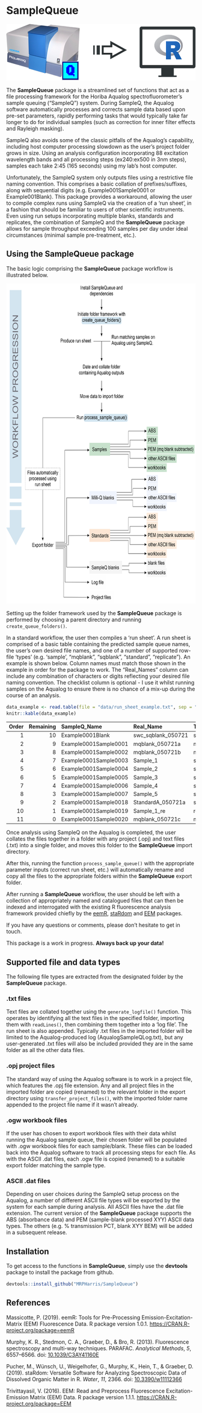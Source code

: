 
<!-- README.md is generated from README.Rmd. Please edit that file -->

# SampleQueue

<p align="center">
<img src="man/figures/sample queue logo v1.png" height="150px" />
</p>
<!-- badges: start -->
<!-- badges: end -->

The **SampleQueue** package is a streamlined set of functions that act
as a file processing framework for the Horiba Aqualog
spectrofluorometer’s sample queuing (“SampleQ”) system. During SampleQ,
the Aqualog software automatically processes and corrects sample data
based upon pre-set parameters, rapidly performing tasks that would
typically take far longer to do for individual samples (such as
correction for inner filter effects and Rayleigh masking).

SampleQ also avoids some of the classic pitfalls of the Aqualog’s
capability, including host computer processing slowdown as the user’s
project folder grows in size. Using an analysis configuration
incorporating 88 excitation wavelength bands and all processing steps
(ex240:ex500 in 3nm steps), samples each take 2:45 (165 seconds) using
my lab’s host computer.

Unfortunately, the SampleQ system only outputs files using a restrictive
file naming convention. This comprises a basic collation of
prefixes/suffixes, along with sequential digits
(e.g. Example001Sample0001 or Example001Blank). This package provides a
workaround, allowing the user to compile complex runs using SampleQ via
the creation of a ‘run sheet’, in a fashion that should be familiar to
users of other scientific instruments. Even using run setups
incorporating multiple blanks, standards and replicates, the combination
of SampleQ and the **SampleQueue** package allows for sample throughput
exceeding 100 samples per day under ideal circumstances (minimal sample
pre-treatment, etc.).

## Using the SampleQueue package

The basic logic comprising the **SampleQueue** package workflow is
illustrated below.

<p align="center">
<img src="man/figures/workflow example v1.png" height="850px" />
</p>

Setting up the folder framework used by the **SampleQueue** package is
performed by choosing a parent directory and running
`create_queue_folders()`.

In a standard workflow, the user then compiles a ‘run sheet’. A run
sheet is comprised of a basic table containing the predicted sample
queue names, the user’s own desired file names, and one of a number of
supported row-file ‘types’ (e.g. ‘sample’, “mqblank”, “sqblank”,
“standard”, “replicate”). An example is shown below. Column names must
match those shown in the example in order for the package to work. The
“Real\_Names” column can include any combination of characters or digits
reflecting your desired file naming convention. The checklist column is
optional - I use it whilst running samples on the Aqualog to ensure
there is no chance of a mix-up during the course of an analysis.

``` r
data_example <- read.table(file = "data/run_sheet_example.txt", sep = "\t", header = TRUE)
knitr::kable(data_example)
```

| Order | Remaining | SampleQ\_Name         | Real\_Name           | Type      | Checklist |
|------:|----------:|:----------------------|:---------------------|:----------|:----------|
|     1 |        10 | Example0001Blank      | swc\_sqblank\_050721 | sqblank   | NA        |
|     2 |         9 | Example0001Sample0001 | mqblank\_050721a     | mqblank   | NA        |
|     3 |         8 | Example0001Sample0002 | mqblank\_050721b     | mqblank   | NA        |
|     4 |         7 | Example0001Sample0003 | Sample\_1            | sample    | NA        |
|     5 |         6 | Example0001Sample0004 | Sample\_2            | sample    | NA        |
|     6 |         5 | Example0001Sample0005 | Sample\_3            | sample    | NA        |
|     7 |         4 | Example0001Sample0006 | Sample\_4            | sample    | NA        |
|     8 |         3 | Example0001Sample0007 | Sample\_5            | sample    | NA        |
|     9 |         2 | Example0001Sample0018 | StandardA\_050721a   | standard  | NA        |
|    10 |         1 | Example0001Sample0019 | Sample\_1\_re        | replicate | NA        |
|    11 |         0 | Example0001Sample0020 | mqblank\_050721c     | mqblank   | NA        |

Once analysis using SampleQ on the Aqualog is completed, the user
collates the files together in a folder with any project (.opj) and text
files (.txt) into a single folder, and moves this folder to the
**SampleQueue** import directory.

After this, running the function `process_sample_queue()` with the
appropriate parameter inputs (correct run sheet, etc.) will
automatically rename and copy all the files to the appropriate folders
within the **SampleQueue** export folder.

After running a **SampleQueue** workflow, the user should be left with a
collection of appropriately named and catalogued files that can then be
indexed and interrogated with the existing R fluorescence analysis
framework provided chiefly by the
[eemR](https://cran.r-project.org/web/packages/eemR/index.html),
[staRdom](https://github.com/MatthiasPucher/staRdom) and
[EEM](https://CRAN.R-project.org/package=EEM) packages.

If you have any questions or comments, please don’t hesitate to get in
touch.

This package is a work in progress. **Always back up your data!**

## Supported file and data types

The following file types are extracted from the designated folder by the
**SampleQueue** package.

### .txt files

Text files are collated together using the `generate_logfile()`
function. This operates by identifying all the text files in the
specified folder, importing them with `readLines()`, then combining them
together into a ‘log file’. The run sheet is also appended. Typically
.txt files in the imported folder will be limited to the
Aqualog-produced log (AqualogSampleQLog.txt), but any user-generated
.txt files will also be included provided they are in the same folder as
all the other data files.

### .opj project files

The standard way of using the Aqualog software is to work in a project
file, which features the .opj file extension. Any and all project files
in the imported folder are copied (renamed) to the relevant folder in
the export directory using `transfer_project_files()`, with the imported
folder name appended to the project file name if it wasn’t already.

### .ogw workbook files

If the user has chosen to export workbook files with their data whilst
running the Aqualog sample queue, their chosen folder will be populated
with .ogw workbook files for each sample/blank. These files can be
loaded back into the Aqualog software to track all processing steps for
each file. As with the ASCII .dat files, each .ogw file is copied
(renamed) to a suitable export folder matching the sample type.

### ASCII .dat files

Depending on user choices during the SampleQ setup process on the
Aqualog, a number of different ASCII file types will be exported by the
system for each sample during analysis. All ASCII files have the .dat
file extension. The current version of the **SampleQueue** package
supports the ABS (absorbance data) and PEM (sample-blank processed XYY)
ASCII data types. The others (e.g. % transmission PCT, blank XYY BEM)
will be added in a subsequent release.

## Installation

To get access to the functions in **SampleQueue**, simply use the
**devtools** package to install the package from github.

``` r
devtools::install_github("MRPHarris/SampleQueue")
```

## References

Massicotte, P. (2019). eemR: Tools for Pre-Processing
Emission-Excitation-Matrix (EEM) Fluorescence Data. R package version
1.0.1. <https://CRAN.R-project.org/package=eemR>

Murphy, K. R., Stedmon, C. A., Graeber, D., & Bro, R. (2013).
Fluorescence spectroscopy and multi-way techniques. PARAFAC. *Analytical
Methods*, *5*, 6557–6566. doi:
[10.1039/C3AY41160E](https://doi.org/10.1039/C3AY41160E)

Pucher, M., Wünsch, U., Weigelhofer, G., Murphy, K., Hein, T., &
Graeber, D. (2019). staRdom: Versatile Software for Analyzing
Spectroscopic Data of Dissolved Organic Matter in R. *Water*, *11*,
2366. doi: [10.3390/w11112366](https://doi.org/10.3390/w11112366)

Trivittayasil, V. (2016). EEM: Read and Preprocess Fluorescence
Excitation-Emission Matrix (EEM) Data. R package version 1.1.1.
<https://CRAN.R-project.org/package=EEM>
